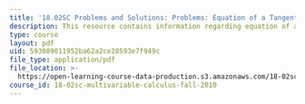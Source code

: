 ```yaml
---
title: '18.02SC Problems and Solutions: Problems: Equation of a Tangent Plane'
description: This resource contains information regarding equation of a tangent plane.
type: course
layout: pdf
uid: 593089011952ba62a2ce28593e7f949c
file_type: application/pdf
file_location: >-
  https://open-learning-course-data-production.s3.amazonaws.com/18-02sc-multivariable-calculus-fall-2010/593089011952ba62a2ce28593e7f949c_MIT18_02SC_pb_44_comb.pdf
course_id: 18-02sc-multivariable-calculus-fall-2010
---
```

